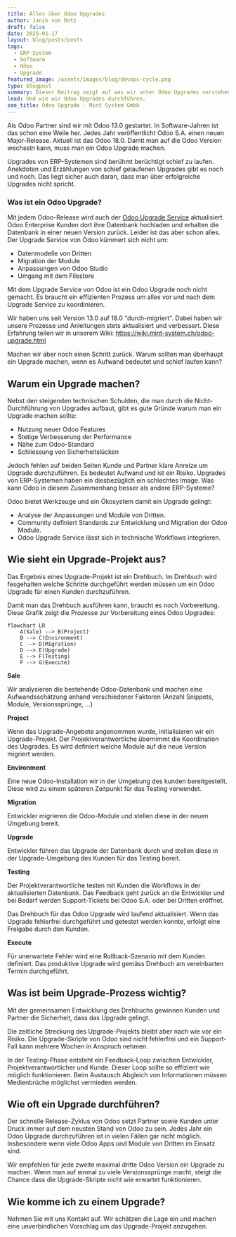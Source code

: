 ```yaml
---
title: Alles über Odoo Upgrades
author: Janik von Rotz
draft: false
date: 2025-01-17
layout: blog/posts/posts
tags:
  - ERP-System
  - Software
  - Odoo
  - Upgrade
featured_image: /assets/images/blog/devops-cycle.png
type: blogpost
summary: Dieser Beitrag zeigt auf was wir unter Odoo Upgrades verstehen und wie wir Odoo Upgrade Projekte strukturieren durchführen.
lead: Und wie wir Odoo Upgrades durchführen.
seo_title: Odoo Upgrade - Mint System GmbH
---
```

Als Odoo Partner sind wir mit Odoo 13.0 gestartet. In Software-Jahren ist das schon eine Weile her. Jedes Jahr veröffentlicht Odoo S.A. einen neuen Major-Release. Aktuell ist das Odoo 18.0. Damit man auf die Odoo Version wechseln kann, muss man ein Odoo Upgrade machen.

Upgrades von ERP-Systemen sind berühmt berüchtigt schief zu laufen. Anekdoten und Erzählungen von schief gelaufenen Upgrades gibt es noch und noch. Das liegt sicher auch daran, dass man über erfolgreiche Upgrades nicht spricht.
### Was ist ein Odoo Upgrade?

Mit jedem Odoo-Release wird auch der [Odoo Upgrade Service](https://upgrade.odoo.com/) aktualisiert. Odoo Enterprise Kunden dort ihre Datenbank hochladen und erhalten die Datenbank in einer neuen Version zurück. Leider ist das aber schon alles. Der Upgrade Service von Odoo kümmert sich nicht um:

* Datenmodelle von Dritten
* Migration der Module
* Anpassungen von Odoo Studio
* Umgang mit dem Filestore

Mit dem Upgrade Service von Odoo ist ein Odoo Upgrade noch nicht gemacht. Es braucht ein effizienten Prozess um alles vor und  nach dem Upgrade Service zu koordinieren.

Wir haben uns seit Version 13.0 auf 18.0 "durch-migriert". Dabei haben wir unsere Prozesse und Anleitungen stets aktualisiert und verbessert. Diese Erfahrung teilen wir in unserem Wiki: <https://wiki.mint-system.ch/odoo-upgrade.html>

Machen wir aber noch einen Schritt zurück. Warum sollten man überhaupt ein Upgrade machen, wenn es Aufwand bedeutet und schief laufen kann?
## Warum ein Upgrade machen?

Nebst den steigenden technischen Schulden, die man durch die Nicht-Durchführung von Upgrades aufbaut, gibt es gute Gründe warum man ein Upgrade machen sollte:

* Nutzung neuer Odoo Features
* Stetige Verbesserung der Performance
* Nähe zum Odoo-Standard
* Schliessung von Sicherheitslücken

Jedoch fehlen auf beiden Seiten Kunde und Partner klare Anreize um Upgrade durchzuführen. Es bedeutet Aufwand und ist ein Risiko. Upgrades von ERP-Systemen haben ein diesbezüglich ein schlechtes Image. Was kann Odoo in diesem Zusammenhang besser als andere ERP-Systeme?

Odoo bietet Werkzeuge und ein Ökosystem damit ein Upgrade gelingt:

* Analyse der Anpassungen und Module von Dritten.
* Community definiert Standards zur Entwicklung und Migration der Odoo Module.
* Odoo Upgrade Service lässt sich in technische Workflows integrieren.

## Wie sieht ein Upgrade-Projekt aus?

Das Ergebnis eines Upgrade-Projekt ist ein Drehbuch. Im Drehbuch wird fesgehalten welche Schritte durchgeführt werden müssen um ein Odoo Upgrade für einen Kunden durchzuführen.

Damit man das Drehbuch ausführen kann, braucht es noch Vorbereitung. Diese Grafik zeigt die Prozesse zur Vorbereitung eines Odoo Upgrades:

```mermaid
flowchart LR
    A(Sale) --> B(Project)
    B --> C(Environment)
    C --> D(Migration)
    D --> E(Upgrade)
    E --> F(Testing)
    F --> G(Execute)
```

**Sale**

Wir analysieren die bestehende Odoo-Datenbank und machen eine Aufwandsschätzung anhand verschiedener Faktoren (Anzahl Snippets, Module, Versionssprünge, ...)

**Project**

Wenn das Upgrade-Angebote angenommen wurde, initialisieren wir ein Upgrade-Projekt. Der Projektverantwortliche übernimmt die Koordination des Upgrades. Es wird definiert welche Module auf die neue Version migriert werden.

**Environment**

Eine neue Odoo-Installation wir in der Umgebung des kunden bereitgestellt. Diese wird zu einem späteren Zeitpunkt für das Testing verwendet. 

**Migration**

Entwickler migrieren die Odoo-Module und stellen diese in der neuen Umgebung bereit.

**Upgrade**

Entwickler führen das Upgrade der Datenbank durch und stellen diese in der Upgrade-Umgebung des Kunden für das Testing bereit.

**Testing**

Der Projektverantwortliche testen mit Kunden die Workflows in der aktualisierten Datenbank. Das Feedback geht zurück an die Entwickler und bei Bedarf werden Support-Tickets bei Odoo S.A. oder bei Dritten eröffnet.

Das Drehbuch für das Odoo Upgrade wird laufend aktualisiert. Wenn das Upgrade fehlerfrei durchgeführt und getestet werden konnte, erfolgt eine Freigabe durch den Kunden.

**Execute**

Für unerwartete Fehler wird eine Rollback-Szenario mit dem Kunden definiert. Das produktive Upgrade wird gemäss Drehbuch am vereinbarten Termin durchgeführt.

## Was ist beim Upgrade-Prozess wichtig?

Mit der gemeinsamen Entwicklung des Drehbuchs gewinnen Kunden und Partner die Sicherheit, dass das Upgrade gelingt.

Die zeitliche Streckung des Upgrade-Projekts bleibt aber nach wie vor ein Risiko. Die Upgrade-Skripte von Odoo sind nicht fehlerfrei und ein Support-Fall kann mehrere Wochen in Anspruch nehmen.

In der Testing-Phase entsteht ein Feedback-Loop zwischen Entwickler, Projektverantwortlicher und Kunde. Dieser Loop sollte so effizient wie möglich funktionieren. Beim Austausch Abgleich von Informationen müssen Medienbrüche möglichst vermieden werden.

## Wie oft ein Upgrade durchführen?

Der schnelle Release-Zyklus von Odoo setzt Partner sowie Kunden unter Druck immer auf dem neusten Stand von Odoo  zu sein. Jedes Jahr ein Odoo Upgrade durchzuführen ist in vielen Fällen gar nicht möglich. Insbesondere wenn viele Odoo Apps und Module von Dritten im Einsatz sind.

Wir empfehlen für jede zweite maximal dritte Odoo Version ein Upgrade zu machen. Wenn man auf einmal zu viele Versionssprünge macht, steigt die Chance dass die Upgrade-Skripte nicht wie erwartet funktionieren.

## Wie komme ich zu einem Upgrade?

Nehmen Sie mit uns Kontakt auf. Wir schätzen die Lage ein und machen eine unverbindlichen Vorschlag um das Upgrade-Projekt anzugehen.


